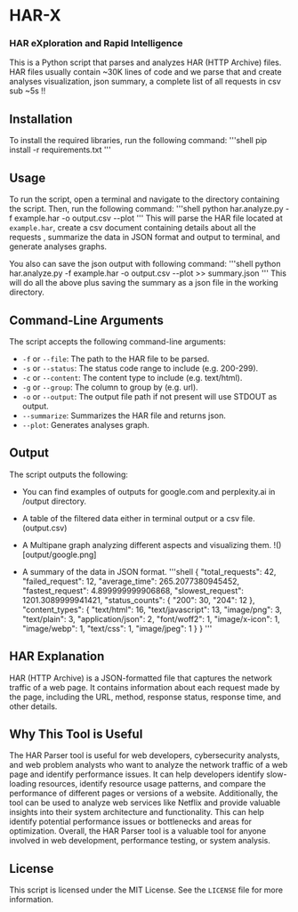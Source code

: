 # HAR-X
### HAR eXploration and Rapid Intelligence

This is a Python script that parses and analyzes HAR (HTTP Archive) files. HAR files usually contain  ~30K lines of code and we parse that and create analyses visualization, json summary, a complete list of all requests in csv sub ~5s !!

## Installation

To install the required libraries, run the following command:
'''shell
pip install -r requirements.txt
'''

## Usage

To run the script, open a terminal and navigate to the directory containing the script. Then, run the following command:
'''shell
python har.analyze.py -f example.har -o output.csv --plot
'''
This will parse the HAR file located at `example.har`, create a csv document containing details about all the requests ,
summarize the data in JSON format and output to terminal, and generate analyses graphs.

You also can save the json output with following command:
'''shell
python har.analyze.py -f example.har -o output.csv --plot >> summary.json
'''
This will do all the above plus saving the summary as a json file in the working directory.

## Command-Line Arguments

The script accepts the following command-line arguments:

- `-f` or `--file`: The path to the HAR file to be parsed.
- `-s` or `--status`: The status code range to include (e.g. 200-299).
- `-c` or `--content`: The content type to include (e.g. text/html).
- `-g` or `--group`: The column to group by (e.g. url).
- `-o` or `--output`: The output file path if not present will use STDOUT as output.
- `--summarize`: Summarizes the HAR file and returns json.
- `--plot`: Generates analyses graph.

## Output

The script outputs the following:

- You can find examples of outputs for google.com and perplexity.ai in /output directory.

- A table of the filtered data either in terminal output or a csv file.
(output.csv)
- A Multipane graph analyzing different aspects and visualizing them.
!()[output/google.png]
- A summary of the data in JSON format.
'''shell
{
    "total_requests": 42,
    "failed_request": 12,
    "average_time": 265.2077380945452,
    "fastest_request": 4.899999999906868,
    "slowest_request": 1201.3089999941421,
    "status_counts": {
        "200": 30,
        "204": 12
    },
    "content_types": {
        "text/html": 16,
        "text/javascript": 13,
        "image/png": 3,
        "text/plain": 3,
        "application/json": 2,
        "font/woff2": 1,
        "image/x-icon": 1,
        "image/webp": 1,
        "text/css": 1,
        "image/jpeg": 1
    }
}
'''

## HAR Explanation

HAR (HTTP Archive) is a JSON-formatted file that captures the network traffic of a web page. It contains information about each request made by the page, including the URL, method, response status, response time, and other details. 

## Why This Tool is Useful

The HAR Parser tool is useful for web developers, cybersecurity analysts, and web problem analysts who want to analyze the network traffic of a web page and identify performance issues. It can help developers identify slow-loading resources, identify resource usage patterns, and compare the performance of different pages or versions of a website. Additionally, the tool can be used to analyze web services like Netflix and provide valuable insights into their system architecture and functionality. This can help identify potential performance issues or bottlenecks and areas for optimization. Overall, the HAR Parser tool is a valuable tool for anyone involved in web development, performance testing, or system analysis.



## License

This script is licensed under the MIT License. See the `LICENSE` file for more information.